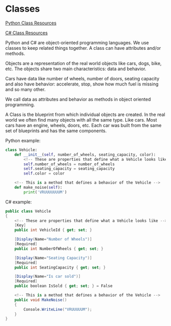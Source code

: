 # Classes
[Python Class Resources](https://medium.com/the-renaissance-developer/python-101-object-oriented-programming-part-1-7d5d06833f26)

[C# Class Resources](https://docs.microsoft.com/en-us/dotnet/csharp/programming-guide/classes-and-structs/classes)

Python and C# are object-oriented programming languages. We use classes to keep related things together. A class can have attributes and/or methods. 

Objects are a representation of the real world objects like cars, dogs, bike, etc. The objects share two main characteristics: data and behavior.

Cars have data like number of wheels, number of doors, seating capacity and also have behavior: accelerate, stop, show how much fuel is missing and so many other.

We call data as attributes and behavior as methods in object oriented programming. 

A Class is the blueprint from which individual objects are created. In the real world we often find many objects with all the same type. Like cars. Most cars have an engine, wheels, doors, etc. Each car was built from the same set of blueprints and has the same components.

Python example:
```python
class Vehicle:
    def __init__(self, number_of_wheels, seating_capacity, color):
        <!-- These are properties that define what a Vehicle looks like -->
        self.number_of_wheels = number_of_wheels
        self.seating_capacity = seating_capacity
        self.color = color

    <!-- This is a method that defines a behavior of the Vehicle -->
    def make_noise(self):
        print('VRUUUUUUUM')
```
C# example:
```cs
public class Vehicle
{
    <!-- These are properties that define what a Vehicle looks like -->
    [Key]
    public int VehicleId { get; set; }

    [Display(Name="Number of Wheels")]
    [Required]
    public int NumberOfWheels { get; set; }

    [Display(Name="Seating Capacity")]
    [Required]
    public int SeatingCapacity { get; set; }

    [Display(Name="Is car sold")]
    [Required]
    public boolean IsSold { get; set; } = False

    <!-- This is a method that defines a behavior of the Vehicle -->
    public void MakeNoise()
    {
        Console.WriteLine("VRUUUUUM");
    }
}
```